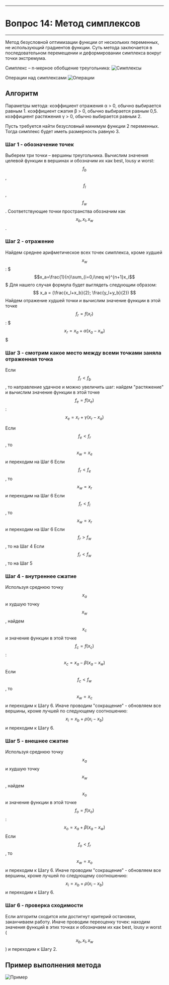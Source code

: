 ___
# Вопрос 14: Метод симплексов
___

Метод безусловной оптимизации функции от нескольких переменных, не использующий градиентов функции. Суть метода заключается в последовательном перемещении и деформировании симплекса вокруг точки экстремума.

Симплекс – n-мерное обобщение треугольника:
![Симплексы](../resources/imgs/14_1.jpg)

Операции над симплексами
![Операции](../resources/imgs/14_2.jpg)

## Алгоритм
Параметры метода:
коэффициент отражения α > 0, обычно выбирается равным 1.
коэффициент сжатия β > 0, обычно выбирается равным 0,5.
коэффициент растяжения γ > 0, обычно выбирается равным 2.

Пусть требуется найти безусловный минимум функции 2 переменных. Тогда симплекс будет иметь размерность равную 3.

### Шаг 1 - обозначение точек
Выберем три точки – вершины треугольника. Вычислим значения целевой функции в вершинах и обозначим их как best, lousy и worst: $$f_b$$, $$f_l$$, $$f_w$$. Соответствующие точки пространства обозначим как $$x_b, x_l, x_w$$.

### Шаг 2 - отражение
Найдем среднее арифметическое всех точек симплекса, кроме худшей $$x_w$$: $$$x_a=\frac{1}{n}\sum_{i=0,i\neq w}^{n+1}x_i$$$
Для нашего случая формула будет выглядеть следующим образом: 
$$
x_a = (\frac{x_l+x_b}{2}; \frac{y_l+y_b}{2})
$$
Найдем отражение худшей точки и вычислим значение функции в этой точке $$f_r = f(x_r)$$: $$$x_r = x_a + \alpha(x_a-x_w)$$$

### Шаг 3 - смотрим какое место между всеми точками заняла отраженная точка
Если $$f_r < f_b$$, то направление удачное и можно увеличить шаг: найдем "растяжение" и вычислим значение функции в этой точке $$f_e=f(x_e)$$: $$x_e=x_r+\gamma(x_r-x_a)$$

Если $$f_e<f_r$$, то $$x_w = x_e$$ и переходим на Шаг 6
Если $$f_r<f_e$$, то $$x_w = x_r$$ и переходим на Шаг 6
Если $$f_r < f_l$$, то $$x_w = x_r$$ и переходим на Шаг 6
Если $$f_r > f_w$$, то на Шаг 4
Если $$f_r < f_w$$, то на Шаг 5

### Шаг 4 - внутреннее сжатие
Используя среднюю точку $$x_a$$ и худшую точку $$x_w$$, найдем $$x_c$$  и значение функции в этой точке $$f_c = f(x_c)$$: $$x_c = x_a - \beta(x_a-x_w)$$
Если $$f_c < f_w$$, то $$x_w = x_c$$  и переходим к Шагу 6.
Иначе проводим "сокращение" - обновляем все вершины, кроме лучшей по следующему соотношению:  $$x_i = x_b + \rho(x_i-x_b)$$ и переходим к Шагу 6.

### Шаг 5 - внешнее сжатие
Используя среднюю точку $$x_a$$ и худшую точку $$x_w$$, найдем $$x_o$$  и значение функции в этой точке $$f_o = f(x_o)$$: $$x_o = x_a + \beta(x_a-x_w)$$
Если $$f_o < f_r$$, то $$x_w = x_o$$  и переходим к Шагу 6.
Иначе проводим "сокращение" - обновляем все вершины, кроме лучшей по следующему соотношению:  $$x_i = x_b + \rho(x_i-x_b)$$ и переходим к Шагу 6.

### Шаг 6 - проверка сходимости
Если алгоритм сходится или достигнут критерий остановки, заканчиваем работу.
Иначе проводим переоценку точек: находим значения функций в этих точках и обозначаем их как best, lousy и worst ($$x_b, x_l, x_w$$) и переходим к Шагу 2.

## Пример выполнения метода

![Пример](../resources/imgs/14_3.jpg)
